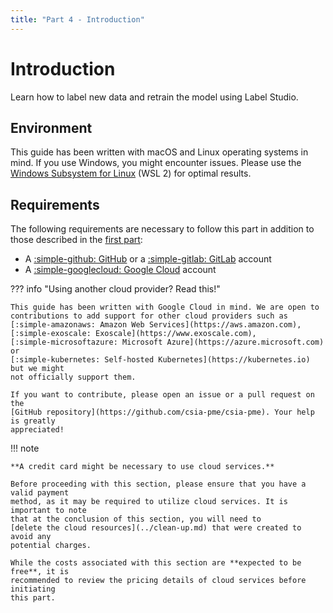 ```yaml
---
title: "Part 4 - Introduction"
---
```


# Introduction

Learn how to label new data and retrain the model using Label Studio.

## Environment

This guide has been written with macOS and Linux operating systems in mind. If
you use Windows, you might encounter issues. Please use the
[Windows Subsystem for Linux](https://learn.microsoft.com/en-us/windows/wsl/)
(WSL 2) for optimal results.

## Requirements

The following requirements are necessary to follow this part in addition to
those described in the
[first part](../part-1-local-training-and-model-evaluation/introduction.md#requirements):

- A [:simple-github: GitHub](https://github.com) or a
  [:simple-gitlab: GitLab](https://gitlab.com) account
- A [:simple-googlecloud: Google Cloud](https://cloud.google.com) account

??? info "Using another cloud provider? Read this!"

    This guide has been written with Google Cloud in mind. We are open to
    contributions to add support for other cloud providers such as
    [:simple-amazonaws: Amazon Web Services](https://aws.amazon.com),
    [:simple-exoscale: Exoscale](https://www.exoscale.com),
    [:simple-microsoftazure: Microsoft Azure](https://azure.microsoft.com) or
    [:simple-kubernetes: Self-hosted Kubernetes](https://kubernetes.io) but we might
    not officially support them.

    If you want to contribute, please open an issue or a pull request on the
    [GitHub repository](https://github.com/csia-pme/csia-pme). Your help is greatly
    appreciated!

!!! note

    **A credit card might be necessary to use cloud services.**

    Before proceeding with this section, please ensure that you have a valid payment
    method, as it may be required to utilize cloud services. It is important to note
    that at the conclusion of this section, you will need to
    [delete the cloud resources](../clean-up.md) that were created to avoid any
    potential charges.

    While the costs associated with this section are **expected to be free**, it is
    recommended to review the pricing details of cloud services before initiating
    this part.
